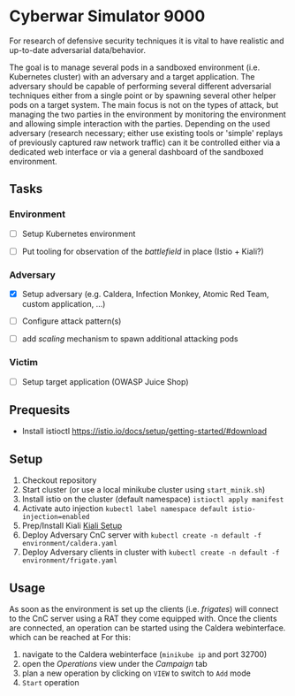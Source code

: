 # Cyberwar Simulator 9000

For research of defensive security techniques it is vital to have realistic and up-to-date adversarial data/behavior.

The goal is to manage several pods in a sandboxed environment (i.e. Kubernetes cluster) with an adversary and a target application.
The adversary should be capable of performing several different adversarial techniques either from a single point or by spawning several other helper pods on a target system. 
The main focus is not on the types of attack, but managing the two parties in the environment by monitoring the environment and allowing simple interaction with the parties.
Depending on the used adversary (research necessary; either use existing tools or 'simple' replays of previously captured raw network traffic) can it be controlled either via a dedicated web interface or via a general dashboard of the sandboxed environment.


## Tasks

### Environment

- [ ] Setup Kubernetes environment 
- [ ] Put tooling for observation of the _battlefield_ in place (Istio + Kiali?)


### Adversary

- [x] Setup adversary (e.g. Caldera, Infection Monkey, Atomic Red Team, custom application, ...)
- [ ] Configure attack pattern(s)
- [ ] add _scaling_ mechanism to spawn additional attacking pods


### Victim

- [ ] Setup target application (OWASP Juice Shop)


## Prequesits 

* Install istioctl https://istio.io/docs/setup/getting-started/#download


## Setup

1. Checkout repository
2. Start cluster (or use a local minikube cluster using `start_minik.sh`)
3. Install istio on the cluster (default namespace) `istioctl apply manifest`
4. Activate auto injection `kubectl label namespace default istio-injection=enabled`
5. Prep/Install Kiali [Kiali Setup](./kiali_setup.md)
6. Deploy Adversary CnC server with `kubectl create -n default -f environment/caldera.yaml`
7. Deploy Adversary clients in cluster with `kubectl create -n default -f environment/frigate.yaml`



## Usage

As soon as the environment is set up the clients (i.e. _frigates_) will connect to the CnC server using a RAT they come equipped with.
Once the clients are connected, an operation can be started using the Caldera webinterface. which can be reached at 
For this:
 1. navigate to the Caldera webinterface (`minikube ip` and port 32700)
 2. open the _Operations_ view under the _Campaign_ tab
 3. plan a new operation by clicking on `VIEW` to switch to `Add` mode
 4. `Start` operation


